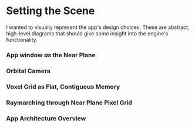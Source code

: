 # Setting the Scene  
I wanted to visually represent the app's design choices. These are abstract, high-level diagrams that should give some insight into the engine's functionality.  

### App window *as* the Near Plane
[](../../assets/Fig_1.png)

### Orbital Camera  
[](../../assets/Fig_2.png)

### Voxel Grid as Flat, Contiguous Memory
[](../../assets/Fig_3.png)

### Raymarching through Near Plane Pixel Grid
[](../../assets/Fig_4.png)

### App Architecture Overview
[](../../assets/Fig_5.png)